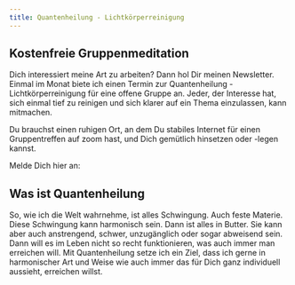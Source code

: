```yaml
---
title: Quantenheilung - Lichtkörperreinigung
---
```


## Kostenfreie Gruppenmeditation
Dich interessiert meine Art zu arbeiten? Dann hol Dir meinen Newsletter. Einmal im Monat biete ich einen Termin zur Quantenheilung - Lichtkörperreinigung für eine offene Gruppe an. 
Jeder, der Interesse hat, sich einmal tief zu reinigen und sich klarer auf ein Thema einzulassen, kann mitmachen. 

Du brauchst einen ruhigen Ort, an dem Du stabiles Internet für einen Gruppentreffen auf zoom hast, und Dich gemütlich hinsetzen oder -legen kannst. 

Melde Dich hier an: 

## Was ist Quantenheilung
So, wie ich die Welt wahrnehme, ist alles Schwingung. Auch feste Materie. Diese Schwingung kann harmonisch sein. Dann ist alles in Butter. Sie kann aber auch anstrengend, schwer, unzugänglich oder sogar abweisend sein. 
Dann will es im Leben nicht so recht funktionieren, was auch immer man erreichen will. Mit Quantenheilung setze ich ein Ziel, dass ich gerne in harmonischer Art und Weise wie auch immer das für Dich ganz individuell aussieht, erreichen willst. 


